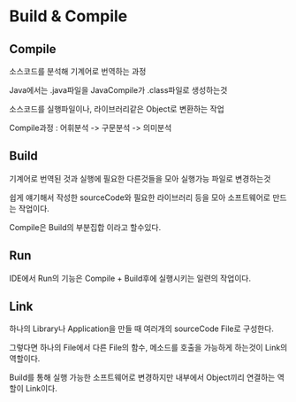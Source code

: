 # Build & Compile

## Compile
소스코드를 분석해 기계어로 번역하는 과정

Java에서는 .java파일을 JavaCompile가 .class파일로 생성하는것

소스코드를 실행파일이나, 라이브러리같은 Object로 변환하는 작업

Compile과정 : 어휘분석 -> 구문분석 -> 의미분석

## Build
기계어로 번역된 것과 실행에 필요한 다른것들을 모아 실행가능 파일로 변경하는것

쉽게 얘기해서 작성한 sourceCode와 필요한 라이브러리 등을 모아 소프트웨어로 만드는 작업이다.

Compile은 Build의 부분집합 이라고 할수있다.

## Run
IDE에서 Run의 기능은 Compile + Build후에 실행시키는 일련의 작업이다.

## Link
하나의 Library나 Application을 만들 때 여러개의 sourceCode File로 구성한다.

그렇다면 하나의 File에서 다른 File의 함수, 메소드를 호출을 가능하게 하는것이 Link의 역할이다.

Build를 통해 실행 가능한 소프트웨어로 변경하지만 내부에서 Object끼리 연결하는 역할이 Link이다.